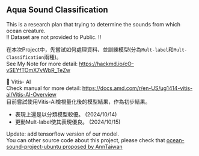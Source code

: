 ## Aqua Sound Classification  
This is a research plan that trying to determine the sounds from which ocean creature.  
:bangbang: Dataset are not provided to Public. :bangbang:  

在本次Project中，先嘗試如何處理資料、並訓練模型(分為`Mult-label`和`Mult-Classification`兩種)。  
See My Note for more detail: https://hackmd.io/cO-vSEYfTOmX7vWbR_TeZw  

📁 Vitis- AI  
Check manual for more detail: https://docs.amd.com/r/en-US/ug1414-vitis-ai/Vitis-AI-Overview  
目前嘗試使用Vitis-Ai檢視量化後的模型結果，作為初步結果。  
* 表現上還是以分類模型較優。 (2024/10/14)  
* 更動Mult-label使其表現優良。 (2024/10/15)  

Update: add tensorflow version of our model.  
You can other source code about this project, please check that [ocean-sound-project-ubuntu proposed by AnnTaiwan](https://github.com/AnnTaiwan/ocean-sound-project-ubuntu/tree/main)
